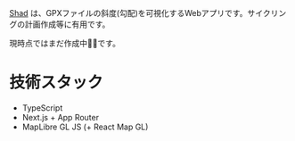 
[Shad](https://shad-app.vercel.app/) は、GPXファイルの斜度(勾配)を可視化するWebアプリです。サイクリングの計画作成等に有用です。

現時点ではまだ作成中👷‍♂です。

# 技術スタック

- TypeScript
- Next.js + App Router
- MapLibre GL JS (+ React Map GL)
